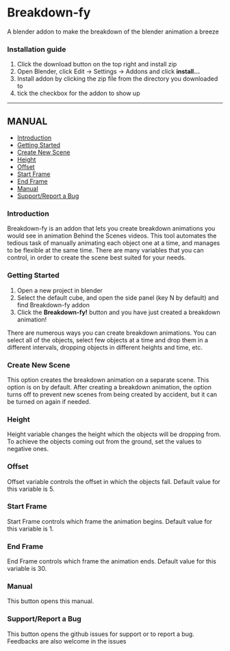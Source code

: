 # Breakdown-fy

A blender addon to make the breakdown of the blender animation a breeze

### Installation guide
1. Click the download button on the top right and install zip
2. Open Blender, click Edit -> Settings -> Addons and click **install...**
3. Install addon by clicking the zip file from the directory you downloaded to
4. tick the checkbox for the addon to show up

--- 

## MANUAL
- [Introduction](https://github.com/KripC2160/Breakdown-fy/blob/main/README.md#introduction)
- [Getting Started](https://github.com/KripC2160/Breakdown-fy/blob/main/README.md#getting-started)
- [Create New Scene](https://github.com/KripC160/Breakdown-fy/blob/main/README.md#create-new-scene) 
- [Height](https://github.com/KripC2160/Breakdown-fy/blob/main/README.md#height)
- [Offset](https://github.com/KripC2160/Breakdown-fy/blob/main/README.md#offset)
- [Start Frame](https://github.com/KripC2160/Breakdown-fy/blob/main/README.md#start-frame)
- [End Frame](https://github.com/KripC2160/Breakdown-fy/blob/main/README.md#end-frame)
- [Manual](https://github.com/KripC2160/Breakdown-fy/blob/main/README.md#manual)
- [Support/Report a Bug](https://github.com/KripC2160/Breakdown-fy/blob/main/README.md#supportreport-a-bug)


### Introduction
Breakdown-fy is an addon that lets you create breakdown animations you would see in animation Behind the Scenes videos. This tool automates the
tedious task of manually animating each object one at a time, and manages to be flexible at the same time. There are many variables that you can control, 
in order to create the scene best suited for your needs.

### Getting Started 
1. Open a new project in blender
2. Select the default cube, and open the side panel (key N by default) and find Breakdown-fy addon
3. Click the **Breakdown-fy!** button and you have just created a breakdown animation!

There are numerous ways you can create breakdown animations. You can select all of the objects, select few objects at a time and drop them in a different intervals, dropping objects in different heights and time, etc. 

### Create New Scene 
This option creates the breakdown animation on a separate scene. This option is on by default. After creating a breakdown animation, the option turns off to prevent new scenes from being created by accident, but it can be turned on again if needed. 

### Height
Height variable changes the height which the objects will be dropping from. To achieve the objects coming out from the ground, set the values to negative ones. 

### Offset
Offset variable controls the offset in which the objects fall. Default value for this variable is 5. 

### Start Frame
Start Frame controls which frame the animation begins. Default value for this variable is 1.

### End Frame 
End Frame controls which frame the animation ends. Default value for this variable is 30. 

### Manual
This button opens this manual. 

### Support/Report a Bug
This button opens the github issues for support or to report a bug. Feedbacks are also welcome in the issues 
